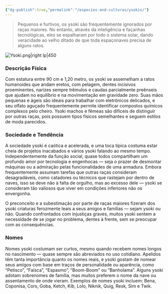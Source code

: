 ```yaml
---
{"dg-publish":true,"permalink":"/especies-and-culturas/ysokis/"}
---
```


> Pequenos e furtivos, os ysoki são frequentemente ignorados por raças maiores. No entanto, através da inteligência e façanhas tecnológicas, eles se espalharam por todo o sistema solar, dando veracidade ao velho ditado de que toda espaçonaves precisa de alguns ratos.

![Ysoki.png|right lp|450](/img/user/Assets/Imagens/Ysoki.png)
### **Descrição Física**

Com estatura entre 90 cm e 1,20 metro, os ysoki se assemelham a ratos humanoides que andam eretos, com pelagem, dentes incisivos proeminentes, narizes sempre trêmulos e caudas parcialmente preênseis que ajudam no equilíbrio e na movimentação em gravidade zero. Suas mãos pequenas e ágeis são ideais para trabalhar com eletrônicos delicados, e seu olfato aguçado frequentemente permite identificar compostos químicos complexos pelo cheiro. Ysoki machos e fêmeas são difíceis de distinguir por outras raças, pois possuem tipos físicos semelhantes e seguem estilos de moda parecidos.

### **Sociedade e Tendência**

A sociedade ysoki é caótica e acelerada, e uma toca típica costuma estar cheia de projetos inacabados e vários ysoki falando ao mesmo tempo. Independentemente da função social, quase todos compartilham um profundo amor por tecnologia e engenhocas — seja o prazer de desmontar máquinas ou a admiração pelas funcionalidades de uma armadura. Embora frequentemente assumam tarefas que outras raças consideram desagradáveis, como catadores ou técnicos que rastejam por dentro de naves, isso se deve não à falta de orgulho, mas ao excesso dele — ysoki se consideram tão valiosos que viver em condições inferiores não os envergonha.

O preconceito e a subestimação por parte de raças maiores fizeram dos ysoki criaturas ferozmente leais a seus amigos e famílias — sejam ysoki ou não. Quando confrontados com injustiças graves, muitos ysoki sentem a necessidade de se jogar no problema, dentes à frente, sem se preocupar com as consequências.

### **Nomes**

Nomes ysoki costumam ser curtos, mesmo quando recebem nomes longos no nascimento — quase sempre são abreviados no uso cotidiano. Apelidos têm tanta importância quanto os nomes reais, e ysoki gostam de nomear seus amigos com base em traços de personalidade ou aparência, como “Petisco”, “Faísca”, “Espasmo”, “Boom-Boom” ou “Banholama”. Alguns ysoki adotam sobrenomes de família, mas muitos preferem o nome da nave ou assentamento de onde vieram. Exemplos de nomes ysoki incluem: Bena, Coponisa, Cors, Goba, Ketch, Kib, Lolo, Niknik, Quig, Resk, Sim e Twik.